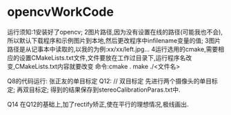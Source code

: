 # opencvWorkCode
  
 运行须知:1安装好了opencv;
 2图片路径,因为没有设置在线的路径(可能我也不会),所以默认下载程序和示例图片到本地,然后更改程序中infilename变量的值;
 3图片路径是从记事本中读取的,以我的为例:xx/xx/left.jpg...
 4运行选用的cmake,需要相应的设置CMakeLists.txt文件,文件要放在工作过目录下,运行程序名改变,CMakeLists.txt内容就要改变
 	命令:cmake .
	make
	 ./<文件名>

Q8的代码运行:
  张正友的单目标定
 Q12:
// 双目标定
 先进行两个摄像头的单目标定;
 再双目标定;
 得到的结果保存到stereoCalibrationParas.txt中.
 
 Q14
 在Q12的基础上,加了rectify矫正,使在平行的理想情况,极线画出.
